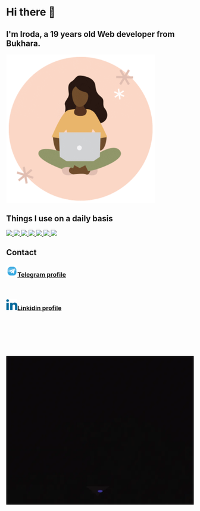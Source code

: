 # Hi there 👋

## I'm Iroda, a 19 years old Web developer from Bukhara.

<div align="center" style="display:flex;"><img src="https://github.com/iroda0103/iroda0103/blob/main/programmer_girl.gif" alt="footer" height="400" /></div>

## Things I use on a daily basis

<p align="left">  
<a href="https://github.com/iroda0103/iroda0103">
 <img  src="https://readme-components.vercel.app/api?component=logo&fill=black&logo=react&animation=spin&svgfill=15d8fe">  
 </a>
   <a href="https://github.com/iroda0103/iroda0103">
<img  src="https://readme-components.vercel.app/api?component=logo&fill=black&logo=typescript&svgfill=2d79c7">
</a>

 <a href="https://github.com/iroda0103/iroda0103">
 <img  src="https://readme-components.vercel.app/api?component=logo&fill=black&logo=node.js&svgfill=659b60">
</a>
<!--  -->
<a href="https://github.com/iroda0103/iroda0103">
<img  src="https://readme-components.vercel.app/api?component=logo&fill=black&logo=sass&svgfill=cd6799">
</a>

<!-- <a href="https://github.com/iroda0103/iroda0103">
<img  src="https://readme-components.vercel.app/api?component=logo&fill=black&logo=html5&svgfill=f06629">
</a> -->
<a href="https://github.com/iroda0103/iroda0103">
<img  src="https://readme-components.vercel.app/api?component=logo&fill=black&logo=javascript&svgfill=f6df1c">
</a>
<a href="https://github.com/iroda0103/iroda0103">
<img  src="https://readme-components.vercel.app/api?component=logo&fill=black&logo=CSS3&svgfill=028dd1">
</a>
<a href="https://github.com/iroda0103/iroda0103">
<img  src="https://readme-components.vercel.app/api?component=logo&fill=black&logo=github">
</a>
</p>

<!-- ## My Skills 💻 -->
<!-- - 👨‍💻 TypeScript, JavaScript, NodeJs
- ⚙️ React
- 👁️ SASS, CSS
- 💽  SQL => PostgreSQL, NoSQL=>MongoDb -->

## Contact

<div><h3><a href="https://t.me/IMuminova"><img src="https://github.com/iroda0103/iroda0103/blob/main/telegram.png" alt="https://www.t.me/IMuminova" height="30">Telegram profile</a></h3>
<br>
<h3><a href="https://www.linkedin.com/in/iroda-muminova-30a381273/"><img src="https://github.com/iroda0103/iroda0103/blob/main/linkedin.png"  alt="https://www.linkedin.com/in/iroda-muminova-30a381273" height="30" >Linkidin profile
</a></h3>
</div>
<br>
<br>
<br>
<br>
<br>
<br>

<div align="center" style="display:flex;"><img src="https://github.com/iroda0103/iroda0103/blob/main/coding-girl-animation.webp" alt="footer" height="400" /></div>
